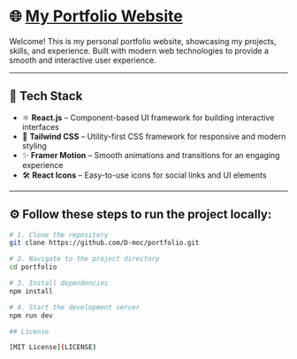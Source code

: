 # 🌐 [My Portfolio Website](https://portfolio-virid-five-o7m0ubek71.vercel.app/)

Welcome! This is my personal portfolio website, showcasing my projects, skills, and experience. Built with modern web technologies to provide a smooth and interactive user experience.  

---

## 🚀 Tech Stack  

- ⚛ **React.js** – Component-based UI framework for building interactive interfaces  
- 🎨 **Tailwind CSS** – Utility-first CSS framework for responsive and modern styling  
- ✨ **Framer Motion** – Smooth animations and transitions for an engaging experience  
- 🛠 **React Icons** – Easy-to-use icons for social links and UI elements  

---

## ⚙️ Follow these steps to run the project locally:  
 

```bash
# 1. Clone the repository
git clone https://github.com/D-moc/portfolio.git

# 2. Navigate to the project directory
cd portfolio

# 3. Install dependencies
npm install

# 4. Start the development server
npm run dev

## License

[MIT License](LICENSE)